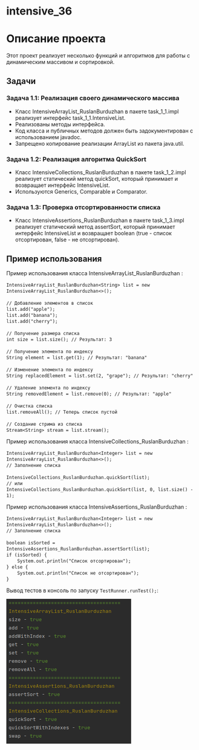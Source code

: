 # intensive_36

# Описание проекта

Этот проект реализует несколько функций и алгоритмов для работы с динамическим массивом и сортировкой.

## Задачи

### Задача 1.1: Реализация своего динамического массива

- Класс IntensiveArrayList_RuslanBurduzhan в пакете task_1_1.impl реализует интерфейс task_1_1.IntensiveList.
- Реализованы методы интерфейса.
- Код класса и публичных методов должен быть задокументирован с использованием javadoc.
- Запрещено копирование реализации ArrayList из пакета java.util.

### Задача 1.2: Реализация алгоритма QuickSort

- Класс IntensiveCollections_RuslanBurduzhan в пакете task_1_2.impl реализует статический метод quickSort, который
  принимает и возвращает интерфейс IntensiveList.
- Используются Generics, Comparable и Comparator.

### Задача 1.3: Проверка отсортированности списка

- Класс IntensiveAssertions_RuslanBurduzhan в пакете task_1_3.impl реализует статический метод assertSort, который
  принимает интерфейс IntensiveList и возвращает boolean (true - список отсортирован, false - не отсортирован).

## Пример использования

Пример использования класса IntensiveArrayList_RuslanBurduzhan :

```
IntensiveArrayList_RuslanBurduzhan<String> list = new IntensiveArrayList_RuslanBurduzhan<>();

// Добавление элементов в список
list.add("apple");
list.add("banana");
list.add("cherry");

// Получение размера списка
int size = list.size(); // Результат: 3

// Получение элемента по индексу
String element = list.get(1); // Результат: "banana"

// Изменение элемента по индексу
String replacedElement = list.set(2, "grape"); // Результат: "cherry"

// Удаление элемента по индексу
String removedElement = list.remove(0); // Результат: "apple"

// Очистка списка
list.removeAll(); // Теперь список пустой

// Создание стрима из списка
Stream<String> stream = list.stream();
```

Пример использования класса IntensiveCollections_RuslanBurduzhan :

```
IntensiveArrayList_RuslanBurduzhan<Integer> list = new IntensiveArrayList_RuslanBurduzhan<>();
// Заполнение списка

IntensiveCollections_RuslanBurduzhan.quickSort(list);
// или
IntensiveCollections_RuslanBurduzhan.quickSort(list, 0, list.size() - 1);
```

Пример использования класса IntensiveAssertions_RuslanBurduzhan :

```
IntensiveArrayList_RuslanBurduzhan<Integer> list = new IntensiveArrayList_RuslanBurduzhan<>();
// Заполнение списка

boolean isSorted = IntensiveAssertions_RuslanBurduzhan.assertSort(list);
if (isSorted) {
    System.out.println("Список отсортирован");
} else {
    System.out.println("Список не отсортирован");
}
```

Вывод тестов в консоль по запуску `TestRunner.runTest();`:

![Пример вывода тестов в консоль](tests.png)
